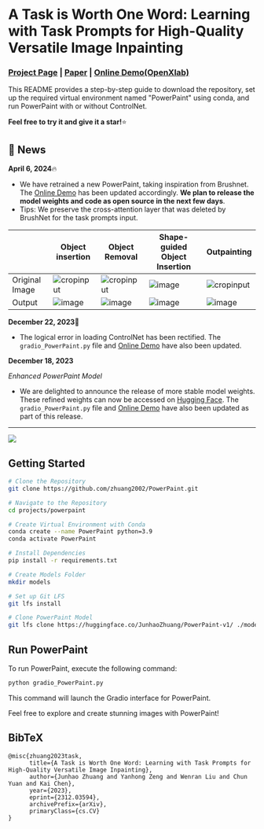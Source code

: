 # A Task is Worth One Word: Learning with Task Prompts for High-Quality Versatile Image Inpainting

### [Project Page](https://powerpaint.github.io/) | [Paper](https://arxiv.org/abs/2312.03594) | [Online Demo(OpenXlab)](https://openxlab.org.cn/apps/detail/rangoliu/PowerPaint#basic-information)

This README provides a step-by-step guide to download the repository, set up the required virtual environment named "PowerPaint" using conda, and run PowerPaint with or without ControlNet.

**Feel free to try it and give it a star!**:star:

## 🚀 News

**April 6, 2024**:fire:

- We have retrained a new PowerPaint, taking inspiration from Brushnet. The [Online Demo](https://openxlab.org.cn/apps/detail/rangoliu/PowerPaint) has been updated accordingly. **We plan to release the model weights and code as open source in the next few days**.
- Tips: We preserve the cross-attention layer that was deleted by BrushNet for the task prompts input.
  
|  | Object insertion | Object Removal|Shape-guided Object Insertion|Outpainting|
|-----------------|-----------------|-----------------|-----------------|-----------------|
| Original Image| ![cropinput](https://github.com/Sanster/IOPaint/assets/108931120/bf91a1e8-8eaf-4be6-b47d-b8e43c9d182a)|![cropinput](https://github.com/Sanster/IOPaint/assets/108931120/c7e56119-aa57-4761-b6aa-56f8a0b72456)|![image](https://github.com/Sanster/IOPaint/assets/108931120/cbbfe84e-2bf1-425b-8349-f7874f2e978c)|![cropinput](https://github.com/Sanster/IOPaint/assets/108931120/134bb707-0fe5-4d22-a0ca-d440fa521365)|
| Output| ![image](https://github.com/Sanster/IOPaint/assets/108931120/ee777506-d336-4275-94f6-31abf9521866)| ![image](https://github.com/Sanster/IOPaint/assets/108931120/e9d8cf6c-13b8-443c-b327-6f27da54cda6)|![image](https://github.com/Sanster/IOPaint/assets/108931120/cc3008c9-37dd-4d98-ad43-58f67be872dc)|![image](https://github.com/Sanster/IOPaint/assets/108931120/18d8ca23-e6d7-4680-977f-e66341312476)|

**December 22, 2023**:wrench:
  
- The logical error in loading ControlNet has been rectified. The `gradio_PowerPaint.py` file and [Online Demo](https://openxlab.org.cn/apps/detail/rangoliu/PowerPaint) have also been updated.

**December 18, 2023**

*Enhanced PowerPaint Model*

- We are delighted to announce the release of more stable model weights. These refined weights can now be accessed on [Hugging Face](https://huggingface.co/JunhaoZhuang/PowerPaint-v1/tree/main). The `gradio_PowerPaint.py` file and [Online Demo](https://openxlab.org.cn/apps/detail/rangoliu/PowerPaint) have also been updated as part of this release.

  

________________
<img src='https://github.com/open-mmlab/mmagic/assets/12782558/acd01391-c73f-4997-aafd-0869aebcc915'/>

## Getting Started

```bash
# Clone the Repository
git clone https://github.com/zhuang2002/PowerPaint.git

# Navigate to the Repository
cd projects/powerpaint

# Create Virtual Environment with Conda
conda create --name PowerPaint python=3.9
conda activate PowerPaint

# Install Dependencies
pip install -r requirements.txt

# Create Models Folder
mkdir models

# Set up Git LFS
git lfs install

# Clone PowerPaint Model
git lfs clone https://huggingface.co/JunhaoZhuang/PowerPaint-v1/ ./models
```

## Run PowerPaint

To run PowerPaint, execute the following command:

```bash
python gradio_PowerPaint.py
```

This command will launch the Gradio interface for PowerPaint.

Feel free to explore and create stunning images with PowerPaint!

## BibTeX

```
@misc{zhuang2023task,
      title={A Task is Worth One Word: Learning with Task Prompts for High-Quality Versatile Image Inpainting},
      author={Junhao Zhuang and Yanhong Zeng and Wenran Liu and Chun Yuan and Kai Chen},
      year={2023},
      eprint={2312.03594},
      archivePrefix={arXiv},
      primaryClass={cs.CV}
}
```
